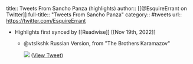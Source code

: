 title:: Tweets From Sancho Panza (highlights)
author:: [[@EsquireErrant on Twitter]]
full-title:: "Tweets From Sancho Panza"
category:: #tweets
url:: https://twitter.com/EsquireErrant

- Highlights first synced by [[Readwise]] [[Nov 19th, 2022]]
	- @vtslkshk Russian Version, from "The Brothers Karamazov" 
	  
	  ![](https://pbs.twimg.com/media/E_kjh0iUcAQS1KB.jpg) ([View Tweet](https://twitter.com/EsquireErrant/status/1439220841556832264))